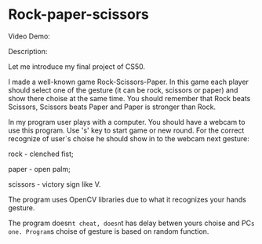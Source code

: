 # Rock-paper-scissors

Video Demo:

Description:

Let me introduce my final project of CS50.

I made a well-known game Rock-Scissors-Paper.  In this game each player should select one of the gesture (it can be rock, scissors or  paper) and show there choise at the same time. You should remember that Rock beats Scissors, Scissors beats Paper and Paper is stronger than Rock.


In my program user plays with a computer.
You should have a webcam to use this program.
Use 's' key to start game or new round. 
For the correct recognize of user`s choise he should show in to the webcam next gesture:

 rock - clenched fist;
 
 paper - open palm;
 
 scissors - victory sign like V.
 
  
The program uses OpenCV libraries due to what it recognizes your hands gesture. 

The program doesn`t cheat, doesn`t has delay betwen yours choise and PC`s one. Program`s choise of gesture is based on random function.




